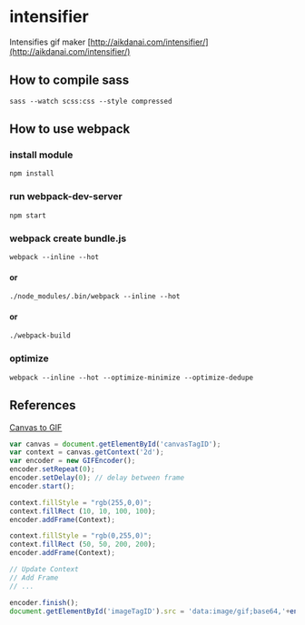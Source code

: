 # intensifier
Intensifies gif maker [http://aikdanai.com/intensifier/](http://aikdanai.com/intensifier/)

## How to compile sass

```
sass --watch scss:css --style compressed
```

## How to use webpack
### install module
```
npm install
```

### run webpack-dev-server
```
npm start
```


### webpack create bundle.js
```
webpack --inline --hot
```
#### or
```
./node_modules/.bin/webpack --inline --hot
```
#### or
```
./webpack-build
```

### optimize
```
webpack --inline --hot --optimize-minimize --optimize-dedupe
```

## References
[Canvas to GIF](https://github.com/antimatter15/jsgif)


```javascript
var canvas = document.getElementById('canvasTagID');
var context = canvas.getContext('2d');
var encoder = new GIFEncoder();
encoder.setRepeat(0);
encoder.setDelay(0); // delay between frame
encoder.start();

context.fillStyle = "rgb(255,0,0)";  
context.fillRect (10, 10, 100, 100);  
encoder.addFrame(Context);

context.fillStyle = "rgb(0,255,0)";  
context.fillRect (50, 50, 200, 200);  
encoder.addFrame(Context);

// Update Context
// Add Frame
// ...

encoder.finish();
document.getElementById('imageTagID').src = 'data:image/gif;base64,'+encode64(encoder.stream().getData());
```
